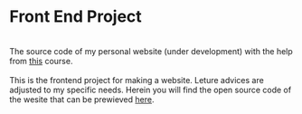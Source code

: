 # Front End Project #
<br> The source code of my personal website (under development) with the help from [this](https://www.udemy.com/course/the-complete-web-development-bootcamp/) course. </br>
<br> This is the frontend project for making a website. Leture advices are adjusted to my specific needs. Herein you will find the open source code of the wesite that can be prewieved [here](https://aurimas13.github.io/front-end-web/). </br>
